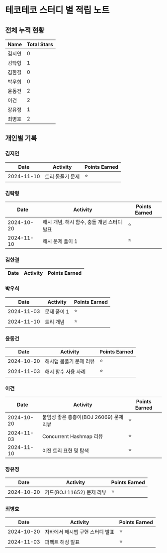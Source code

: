 # 테코테코 스터디 별 적립 노트

## 전체 누적 현황
| Name | Total Stars |
|------|-------------|
| 김지연  | 0           |
| 김탁형  | 1           |
| 김한결  | 0           |
| 박우희  | 0           |
| 윤동건  | 2           |
| 이건   | 2           |
| 장유정  | 1           |
| 최병호  | 2           |


## 개인별 기록

### 김지연
| Date       | Activity  | Points Earned |
|------------|-----------|---------------|
| 2024-11-10 | 트리 몸풀기 문제 | ⭐            |

### 김탁형
| Date       | Activity                   | Points Earned |
|------------|----------------------------|---------------|
| 2024-10-20 | 해시 개념, 해시 함수, 충돌 개념 스터디 발표 | ⭐            |
| 2024-11-10 | 해시 문제 풀이 1                 | ⭐            |



### 김한결
| Date       | Activity                                   | Points Earned |
|------------|--------------------------------------------|---------------|



### 박우희
| Date       | Activity | Points Earned |
|------------|----------|---------------|
| 2024-11-03 | 문제 풀이 1  | ⭐            |
| 2024-11-10 | 트리 개념    | ⭐            |



### 윤동건
| Date       | Activity      | Points Earned |
|------------|---------------|---------------|
| 2024-10-20 | 해시맵 몸풀기 문제 리뷰 | ⭐            |
| 2024-11-03 | 해시 함수 사용 사례   | ⭐            |



### 이건
| Date       | Activity                    | Points Earned |
|------------|-----------------------------|---------------|
| 2024-10-20 | 붙임성 좋은 총총이(BOJ 26069) 문제 리뷰 | ⭐            |
| 2024-11-03 | Concurrent Hashmap 리뷰       | ⭐            |
| 2024-11-10 | 이진 트리 표현 및 탐색               | ⭐            |



### 장유정
| Date       | Activity                                   | Points Earned |
|------------|--------------------------------------------|---------------|
| 2024-10-20 | 카드(BOJ 11652) 문제 리뷰                      | ⭐            |


### 최병호
| Date       | Activity           | Points Earned |
|------------|--------------------|---------------|
| 2024-10-20 | 자바에서 해시맵 구현 스터디 발표 | ⭐            |
| 2024-11-03 | 퍼펙트 해싱 발표          | ⭐            |

